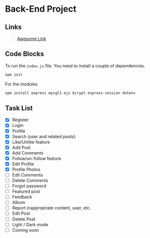 # Back-End Project

## Links

> [Awesome Link](https://www.youtube.com/watch?v=dQw4w9WgXcQ "Awesome Link")

## Code Blocks

To run the `index.js` file. You need to install a couple of dependencies.

```bash
npm init
```
For the modules
```bash
npm install express mysql2 ejs bcrypt express-session dotenv
```

## Task List

-   [X] Register
-   [X] Login
-   [X] Profile
-   [X] Search (user and related posts)
-   [X] Like/Unlike feature
-   [X] Add Post
-   [X] Add Comments
-   [X] Follow/un-follow feature
-   [X] Edit Profile
-   [X] Profile Photos
-   [ ] Edit Comments
-   [ ] Delete Comments
-   [ ] Forgot password
-   [ ] Featured post
-   [ ] Feedback
-   [ ] Album
-   [ ] Report inappropriate content, user, etc.
-   [ ] Edit Post
-   [ ] Delete Post
-   [ ] Light / Dark mode
-   [ ] Coming soon
<!-- -   [ ] Share post -->
<!-- -   [ ] Realtime notifications -->
<!-- -   [ ] Chatting -->
